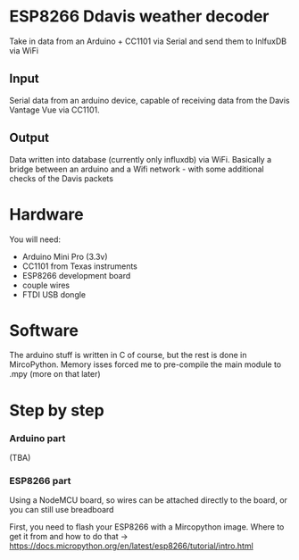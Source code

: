 # ESP8266 Ddavis weather decoder
Take in data from an Arduino + CC1101 via Serial and send them to InlfuxDB via WiFi

## Input
Serial data from an arduino device, capable of receiving data from the Davis Vantage Vue
via CC1101.

## Output
Data written into database (currently only influxdb) via WiFi. Basically a bridge between
an arduino and a Wifi network - with some additional checks of the Davis packets

# Hardware
You will need:
- Arduino Mini Pro (3.3v)
- CC1101 from Texas instruments
- ESP8266 development board
- couple wires
- FTDI USB dongle

# Software
The arduino stuff is written in C of course, but the rest is done in MircoPython.
Memory isses forced me to pre-compile the main module to .mpy (more on that later)

# Step by step
### Arduino part
(TBA)

### ESP8266 part
Using a NodeMCU board, so wires can be attached directly to the board, or you can still
use breadboard

First, you need to flash your ESP8266 with a Mircopython image. Where to get it
from and how to do that -> https://docs.micropython.org/en/latest/esp8266/tutorial/intro.html


